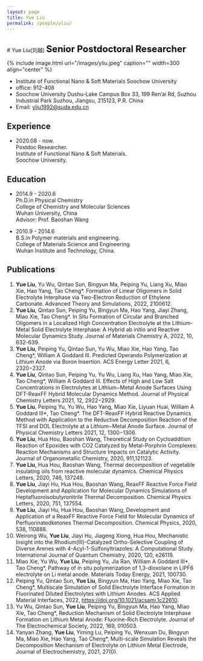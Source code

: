 ```yaml
---
layout: page
title: Yue Liu
permalink: /people/yliu/
---
```


<br />   
# <a name="yliu"></a>Yue Liu(刘越)
<span style="color:black;font-size:18pt;font-weight:bold">Senior Postdoctoral Researcher</span>  


{% include image.html url="/images/yliu.jpeg" caption="" width=300 align="center" %}

- Institute of Functional Nano & Soft Materials Soochow University
- office: 912-408
- Soochow University Dushu-Lake Campus Box 33, 199 Ren’ai Rd, Suzhou Industrial Park Suzhou, Jiangsu, 215123, P.R. China
- Email: [yliu1992@suda.edu.cn](yliu1992@suda.edu.cn)  

## Experience
- 2020.08 - now.   
Postdoc Researcher.   
Institute of Functional Nano & Soft Materials.   
Soochow University.   

## Education
- 2014.9 - 2020.6   
Ph.D.in Physical Chemistry   
College of Chemistry and Molecular Sciences    
Wuhan University, China   
Advisor: Prof. Baoshan Wang   

- 2010.9 - 2014.6  
B.S.in Polymer materials and engineering.   
College of Materials Science and Engineering.   
Wuhan Institute and Technology, China.   

## Publications
1. **Yue Liu**, Yu Wu, Qintao Sun, Bingyun Ma, Peiping Yu, Liang Xu, Miao Xie, Hao Yang, Tao Cheng*. Formation of Linear Oligomers in Solid Electrolyte Interphase via Two-Electron Reduction of Ethylene Carbonate. Advanced Theory and Simulations, 2022, 2100612.  
2. **Yue Liu**, Qintao Sun, Peiping Yu, Bingyun Ma, Hao Yang, Jiayi Zhang, Miao Xie, Tao Cheng*. In Situ Formation of Circular and Branched Oligomers in a Localized High Concentration Electrolyte at the Lithium-Metal Solid Electrolyte Interphase: A Hybrid ab initio and Reactive Molecular Dynamics Study. Journal of Materials Chemistry A, 2022, 10, 632-639.  
3. **Yue Liu**, Peiping Yu, Qintao Sun, Yu Wu, Miao Xie, Hao Yang, Tao Cheng*,  William A Goddard III. Predicted Operando Polymerization at Lithium Anode via Boron Insertion. ACS Energy Letter 2021, 6, 2320−2327.  
4. **Yue Liu**, Qintao Sun, Peiping Yu, Yu Wu, Liang Xu, Hao Yang, Miao Xie, Tao Cheng*, William A Goddard III. Effects of High and Low Salt Concentrations in Electrolytes at Lithium−Metal Anode Surfaces Using DFT-ReaxFF Hybrid Molecular Dynamics Method. Journal of Physical Chemistry Letters 2021, 12, 2922−2929.  
5. **Yue Liu**, Peiping Yu, Yu Wu, Hao Yang, Miao Xie, Liyuan Huai, William A Goddard III*, Tao Cheng*. The DFT-ReaxFF Hybrid Reactive Dynamics Method with Application to the Reductive Decomposition Reaction of the TFSI and DOL Electrolyte at a Lithium−Metal Anode Surface. Journal of Physical Chemistry Letters 2021, 12, 1300−1306.   
6. **Yue Liu**, Hua Hou, Baoshan Wang, Theoretical Study on Cycloaddition Reaction of Epoxides with CO2 Catalyzed by Metal-Porphrin Complexes: Reaction Mechanisms and Structure Impacts on Catalytic Activity. Journal of Organometallic Chemistry, 2020, 911,121123.  
7. **Yue Liu**, Hua Hou, Baoshan Wang, Thermal decomposition of vegetable insulating oils from reactive molecular dynamics. Chemical Physics Letters, 2020, 746, 137248.  
8. **Yue Liu**, Jiayi Hu, Hua Hou, Baoshan Wang, ReaxFF Reactive Force Field Development and Application for Molecular Dynamics Simulations of Heptafluoroisobutyronitrile Thermal Decomposition. Chemical Physics Letters, 2020, 751, 137554.  
9. **Yue Liu**, Jiayi Hu, Hua Hou, Baoshan Wang, Development and Application of a ReaxFF Reactive Force Field for Molecular Dynamics of Perfluorinatedketones Thermal Decomposition. Chemical Physics, 2020, 538, 110888.  
10. Weirong Wu, **Yue Liu**, Jiayi Hu, Jiageng Xiong, Hua Hou, Mechanistic Insight into the Rhodium(III)-Catalyzed Ortho-Selective Coupling of Diverse Arenes with 4-Acyl-1-Sulfonyltriazoles: A Computational Study. International Journal of Quantum Chemistry, 2020, 120, e26119.  
11. Miao Xie, Yu Wu, **Yue Liu**, Peiping Yu, Jia Ran, William A Goddard III*, Tao Cheng*, Pathway of in situ polymerization of 1,3-dioxolane in LiPF6 electrolyte on Li metal anode. Materials Today Energy, 2021, 100730.  
12. Peiping Yu, Qintao Sun, **Yue Liu**, Bingyun Ma, Hao Yang, Miao Xie, Tao Cheng*, Multiscale Simulation of Solid Electrolyte Interface Formation in Fluorinated Diluted Electrolytes with Lithium Anodes. ACS Applied Material Interfaces, 2022, https://doi.org/10.1021/acsami.1c22610.  
13. Yu Wu, Qintao Sun, **Yue Liu**, Peiping Yu, Bingyun Ma, Hao Yang, Miao Xie, Tao Cheng*, Reduction Mechanism of Solid Electrolyte Interphase Formation on Lithium Metal Anode: Fluorine-Rich Electrolyte. Journal of The Electrochemical Society, 2022, 169, 010503.   
14. Yanyan Zhang, **Yue Liu**, Yiming Lu, Peiping Yu, Wenxuan Du, Bingyun Ma, Miao Xie, Hao Yang, Tao Cheng*, Multi-scale Simulation Reveals the Decomposition Mechanism of Electrolyte on Lithium Metal Electrode, Journal of Electrochemistry, 2021, 27(0).   
